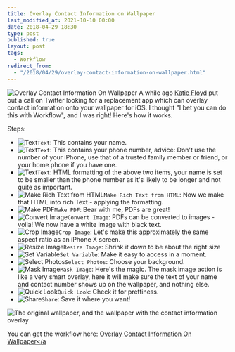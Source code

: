 ```yaml
---
title: Overlay Contact Information on Wallpaper
last_modified_at: 2021-10-10 00:00
date: 2018-04-29 18:30
type: post
published: true
layout: post
tags:
  - Workflow
redirect_from:
  - "/2018/04/29/overlay-contact-information-on-wallpaper.html"
---
```



  <img
    src="https://resources.rosemaryorchard.com/images/blog/overlay-contact-information-on-wallpaper/workflow-overlay-contact-information-on-wallpaper.png"
    alt="Overlay Contact Information On Wallpaper"
  />
  A while ago <a href="https://katiefloyd.com">Katie Floyd</a> put out a call on
  Twitter looking for a replacement app which can overlay contact information
  onto your wallpaper for iOS. I thought "I bet you can do this with Workflow",
  and I was right! Here's how it works.  

<!--more-->

Steps:  
<ul>
  <li>
    <img
      src="https://resources.rosemaryorchard.com/images/workflow-icons/Text.png"
      alt="Text"
      class="workflow-icon"
    /><code>Text</code>: This contains your name.
  </li>
  <li>
    <img
      src="https://resources.rosemaryorchard.com/images/workflow-icons/Text.png"
      alt="Text"
      class="workflow-icon"
    /><code>Text</code>: This contains your phone number, advice: Don't use the
    number of your iPhone, use that of a trusted family member or friend, or
    your home phone if you have one.
  </li>
  <li>
    <img
      src="https://resources.rosemaryorchard.com/images/workflow-icons/Text.png"
      alt="Text"
      class="workflow-icon"
    /><code>Text</code>: HTML formatting of the above two items, your name is
    set to be smaller than the phone number as it's likely to be longer and not
    quite as important.
  </li>
  <li>
    <img
      src="https://resources.rosemaryorchard.com/images/workflow-icons/RichText.png"
      alt="Make Rich Text from HTML"
      class="workflow-icon"
    /><code>Make Rich Text from HTML</code>: Now we make that HTML into rich
    Text - applying the formatting.
  </li>
  <li>
    <img
      src="https://resources.rosemaryorchard.com/images/workflow-icons/PDF.png"
      alt="Make PDF"
      class="workflow-icon"
    /><code>Make PDF</code>: Bear with me, PDFs are great!
  </li>
  <li>
    <img
      src="https://resources.rosemaryorchard.com/images/workflow-icons/Image.png"
      alt="Convert Image"
      class="workflow-icon"
    /><code>Convert Image</code>: PDFs can be converted to images - voila! We
    now have a white image with black text.
  </li>
  <li>
    <img
      src="https://resources.rosemaryorchard.com/images/workflow-icons/Image.png"
      alt="Crop Image"
      class="workflow-icon"
    /><code>Crop Image</code>: Let's make this approximately the same aspect
    ratio as an iPhone X screen.
  </li>
  <li>
    <img
      src="https://resources.rosemaryorchard.com/images/workflow-icons/Image.png"
      alt="Resize Image"
      class="workflow-icon"
    /><code>Resize Image</code>: Shrink it down to be about the right size
  </li>
  <li>
    <img
      src="https://resources.rosemaryorchard.com/images/workflow-icons/Variable.png"
      alt="Set Variable"
      class="workflow-icon"
    /><code>Set Variable</code>: Make it easy to access in a moment.
  </li>
  <li>
    <img
      src="https://resources.rosemaryorchard.com/images/workflow-icons/Photos.png"
      alt="Select Photos"
      class="workflow-icon"
    /><code>Select Photos</code>: Choose your background.
  </li>
  <li>
    <img
      src="https://resources.rosemaryorchard.com/images/workflow-icons/Image.png"
      alt="Mask Image"
      class="workflow-icon"
    /><code>Mask Image</code>: Here's the magic. The mask image action is like a
    very smart overlay, here it will make sure the text of your name and contact
    number shows up on the wallpaper, and nothing else.
  </li>
  <li>
    <img
      src="https://resources.rosemaryorchard.com/images/workflow-icons/QuickLook.png"
      alt="Quick Look"
      class="workflow-icon"
    /><code>Quick Look</code>: Check it for prettiness.
  </li>
  <li>
    <img
      src="https://resources.rosemaryorchard.com/images/workflow-icons/Sharing.png"
      alt="Share"
      class="workflow-icon"
    /><code>Share</code>: Save it where you want!
  </li>
</ul>

  <img
    src="https://resources.rosemaryorchard.com/images/blog/overlay-contact-information-on-wallpaper/example-before-after-iphone-wallpaper.png"
    alt="The original wallpaper, and the wallpaper with the contact information overlay"
  />  

  You can get the workflow here:
  <a href="https://workflow.is/workflows/07ea46d7530b4da6b924ec61dfe970e2"
    >Overlay Contact Information On Wallpaper</a
  >  
